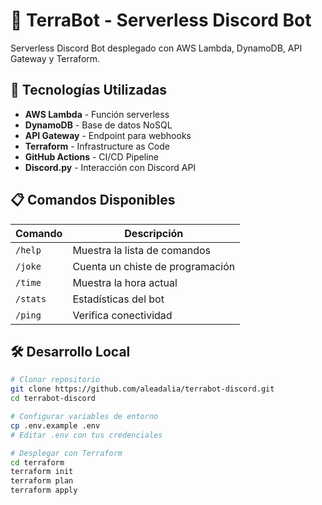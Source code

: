# 🤖 TerraBot - Serverless Discord Bot

Serverless Discord Bot desplegado con AWS Lambda, DynamoDB, API Gateway y Terraform.

## 🚀 Tecnologías Utilizadas

- **AWS Lambda** - Función serverless
- **DynamoDB** - Base de datos NoSQL
- **API Gateway** - Endpoint para webhooks
- **Terraform** - Infrastructure as Code
- **GitHub Actions** - CI/CD Pipeline
- **Discord.py** - Interacción con Discord API

## 📋 Comandos Disponibles

| Comando | Descripción |
|---------|-------------|
| `/help` | Muestra la lista de comandos |
| `/joke` | Cuenta un chiste de programación |
| `/time` | Muestra la hora actual |
| `/stats` | Estadísticas del bot |
| `/ping` | Verifica conectividad |

## 🛠️ Desarrollo Local

```bash
# Clonar repositorio
git clone https://github.com/aleadalia/terrabot-discord.git
cd terrabot-discord

# Configurar variables de entorno
cp .env.example .env
# Editar .env con tus credenciales

# Desplegar con Terraform
cd terraform
terraform init
terraform plan
terraform apply